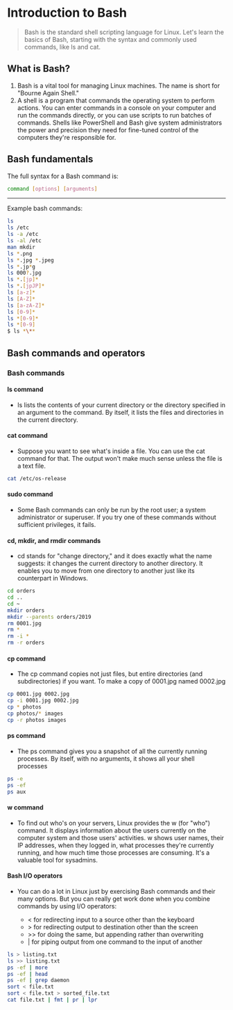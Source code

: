 # Introduction to Bash

> Bash is the standard shell scripting language for Linux. Let's learn the basics of Bash, starting with the syntax and commonly used commands, like ls and cat.

## What is Bash?

1. Bash is a vital tool for managing Linux machines. The name is short for "Bourne Again Shell."
2. A shell is a program that commands the operating system to perform actions. You can enter commands in a console on your computer and run the commands directly, or you can use scripts to run batches of commands. Shells like PowerShell and Bash give system administrators the power and precision they need for fine-tuned control of the computers they're responsible for.

## Bash fundamentals

The full syntax for a Bash command is:

```bash
command [options] [arguments]
```

---

Example bash commands:

```bash
ls
ls /etc
ls -a /etc
ls -al /etc
man mkdir
ls *.png
ls *.jpg *.jpeg
ls *.jp*g
ls 000?.jpg
ls *.[jp]*
ls *.[jpJP]*
ls [a-z]*
ls [A-Z]*
ls [a-zA-Z]*
ls [0-9]*
ls *[0-9]*
ls *[0-9]
$ ls *\**
```

## Bash commands and operators

### Bash commands

#### ls command

- ls lists the contents of your current directory or the directory specified in an argument to the command. By itself, it lists the files and directories in the current directory.

#### cat command

- Suppose you want to see what's inside a file. You can use the cat command for that. The output won't make much sense unless the file is a text file.

```bash
cat /etc/os-release
```

#### sudo command

- Some Bash commands can only be run by the root user; a system administrator or superuser. If you try one of these commands without sufficient privileges, it fails.

#### cd, mkdir, and rmdir commands

- cd stands for "change directory," and it does exactly what the name suggests: it changes the current directory to another directory. It enables you to move from one directory to another just like its counterpart in Windows.

```bash
cd orders
cd ..
cd ~
mkdir orders
mkdir --parents orders/2019
rm 0001.jpg
rm *
rm -i *
rm -r orders
```

#### cp command

- The cp command copies not just files, but entire directories (and subdirectories) if you want. To make a copy of 0001.jpg named 0002.jpg

```bash
cp 0001.jpg 0002.jpg
cp -i 0001.jpg 0002.jpg
cp * photos
cp photos/* images
cp -r photos images
```

#### ps command

- The ps command gives you a snapshot of all the currently running processes. By itself, with no arguments, it shows all your shell processes

```bash
ps -e
ps -ef
ps aux
```

#### w command

- To find out who's on your servers, Linux provides the w (for "who") command. It displays information about the users currently on the computer system and those users' activities. w shows user names, their IP addresses, when they logged in, what processes they're currently running, and how much time those processes are consuming. It's a valuable tool for sysadmins.

#### Bash I/O operators

- You can do a lot in Linux just by exercising Bash commands and their many options. But you can really get work done when you combine commands by using I/O operators:

  - < for redirecting input to a source other than the keyboard
  - \> for redirecting output to destination other than the screen
  - \>> for doing the same, but appending rather than overwriting
  - | for piping output from one command to the input of another

```bash
ls > listing.txt
ls >> listing.txt
ps -ef | more
ps -ef | head
ps -ef | grep daemon
sort < file.txt
sort < file.txt > sorted_file.txt
cat file.txt | fmt | pr | lpr
```
